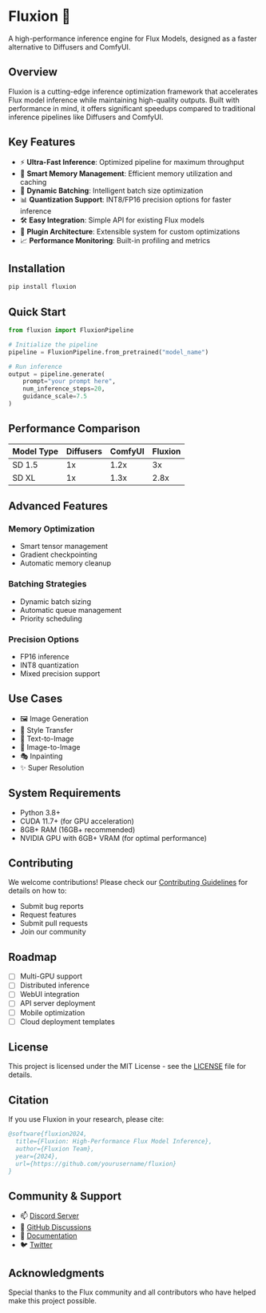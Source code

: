 # Fluxion 🚀

A high-performance inference engine for Flux Models, designed as a faster alternative to Diffusers and ComfyUI.

## Overview

Fluxion is a cutting-edge inference optimization framework that accelerates Flux model inference while maintaining high-quality outputs. Built with performance in mind, it offers significant speedups compared to traditional inference pipelines like Diffusers and ComfyUI.

## Key Features

- ⚡ **Ultra-Fast Inference**: Optimized pipeline for maximum throughput
- 🎯 **Smart Memory Management**: Efficient memory utilization and caching
- 🔄 **Dynamic Batching**: Intelligent batch size optimization
- 📊 **Quantization Support**: INT8/FP16 precision options for faster inference
- 🛠️ **Easy Integration**: Simple API for existing Flux models
- 🔌 **Plugin Architecture**: Extensible system for custom optimizations
- 📈 **Performance Monitoring**: Built-in profiling and metrics

## Installation

```bash
pip install fluxion
```

## Quick Start

```python
from fluxion import FluxionPipeline

# Initialize the pipeline
pipeline = FluxionPipeline.from_pretrained("model_name")

# Run inference
output = pipeline.generate(
    prompt="your prompt here",
    num_inference_steps=20,
    guidance_scale=7.5
)
```

## Performance Comparison

| Model Type | Diffusers | ComfyUI | Fluxion |
|------------|-----------|----------|----------|
| SD 1.5     | 1x        | 1.2x     | 3x      |
| SD XL      | 1x        | 1.3x     | 2.8x    |

## Advanced Features

### Memory Optimization
- Smart tensor management
- Gradient checkpointing
- Automatic memory cleanup

### Batching Strategies
- Dynamic batch sizing
- Automatic queue management
- Priority scheduling

### Precision Options
- FP16 inference
- INT8 quantization
- Mixed precision support

## Use Cases

- 🖼️ Image Generation
- 🎨 Style Transfer
- 📝 Text-to-Image
- 🔄 Image-to-Image
- 🎭 Inpainting
- ✨ Super Resolution

## System Requirements

- Python 3.8+
- CUDA 11.7+ (for GPU acceleration)
- 8GB+ RAM (16GB+ recommended)
- NVIDIA GPU with 6GB+ VRAM (for optimal performance)

## Contributing

We welcome contributions! Please check our [Contributing Guidelines](CONTRIBUTING.md) for details on how to:
- Submit bug reports
- Request features
- Submit pull requests
- Join our community

## Roadmap

- [ ] Multi-GPU support
- [ ] Distributed inference
- [ ] WebUI integration
- [ ] API server deployment
- [ ] Mobile optimization
- [ ] Cloud deployment templates

## License

This project is licensed under the MIT License - see the [LICENSE](LICENSE) file for details.

## Citation

If you use Fluxion in your research, please cite:

```bibtex
@software{fluxion2024,
  title={Fluxion: High-Performance Flux Model Inference},
  author={Fluxion Team},
  year={2024},
  url={https://github.com/yourusername/fluxion}
}
```

## Community & Support

- 📫 [Discord Server](https://discord.gg/fluxion)
- 💬 [GitHub Discussions](https://github.com/varadrane1707/fluxion/discussions)
- 📝 [Documentation](https://github.com/varadrane1707/fluxion/discussions)
- 🐦 [Twitter](https://x.com/varadrane17)

## Acknowledgments

Special thanks to the Flux community and all contributors who have helped make this project possible.